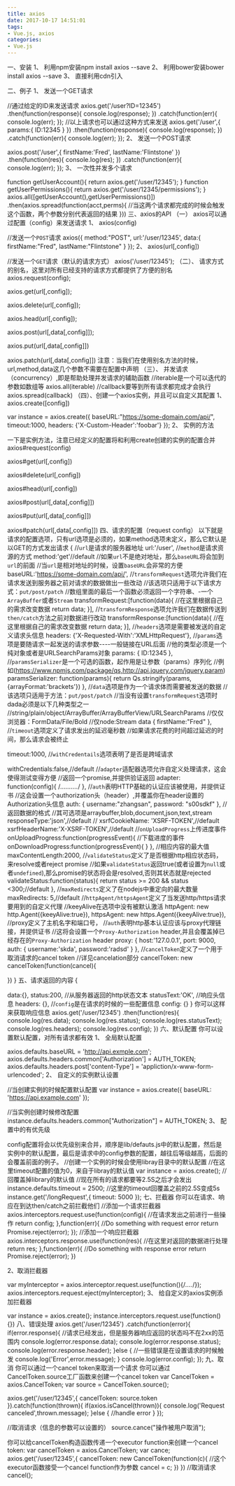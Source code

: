 ```yaml
---
title: axios
date: 2017-10-17 14:51:01
tags:
- Vue.js, axios
categories: 
- Vue.js
---
```


一、安装
1、 利用npm安装npm install axios --save
2、 利用bower安装bower install axios --save
3、 直接利用cdn引入<script src="https://unpkg.com/axios/dist/axios.min.js"></script>

二、例子
1、 发送一个GET请求

//通过给定的ID来发送请求
axios.get('/user?ID=12345')
  .then(function(response){
    console.log(response);
  })
  .catch(function(err){
    console.log(err);
  });
//以上请求也可以通过这种方式来发送
axios.get('/user',{
  params:{
    ID:12345
  }
})
.then(function(response){
  console.log(response);
})
.catch(function(err){
  console.log(err);
});
2、 发送一个POST请求

axios.post('/user',{
  firstName:'Fred',
  lastName:'Flintstone'
})
.then(function(res){
  console.log(res);
})
.catch(function(err){
  console.log(err);
});
3、 一次性并发多个请求

function getUserAccount(){
  return axios.get('/user/12345');
}
function getUserPermissions(){
  return axios.get('/user/12345/permissions');
}
axios.all([getUserAccount(),getUserPermissions()])
  .then(axios.spread(function(acct,perms){
    //当这两个请求都完成的时候会触发这个函数，两个参数分别代表返回的结果
  }))
三、axios的API
（一） axios可以通过配置（config）来发送请求
1、 axios(config)

//发送一个`POST`请求
axios({
    method:"POST",
    url:'/user/12345',
    data:{
        firstName:"Fred",
        lastName:"Flintstone"
    }
});
2、 axios(url[,config])

//发送一个`GET`请求（默认的请求方式）
axios('/user/12345');
（二）、 请求方式的别名，这里对所有已经支持的请求方式都提供了方便的别名
axios.request(config);

axios.get(url[,config]);

axios.delete(url[,config]);

axios.head(url[,config]);

axios.post(url[,data[,config]]);

axios.put(url[,data[,config]])

axios.patch(url[,data[,config]])
注意：当我们在使用别名方法的时候，url,method,data这几个参数不需要在配置中声明
（三）、 并发请求（concurrency）,即是帮助处理并发请求的辅助函数
//iterable是一个可以迭代的参数如数组等
axios.all(iterable)
//callback要等到所有请求都完成才会执行
axios.spread(callback)
（四）、创建一个axios实例，并且可以自定义其配置
1、 axios.create([config])

var instance = axios.create({
  baseURL:"https://some-domain.com/api/",
  timeout:1000,
  headers: {'X-Custom-Header':'foobar'}
});
2、 实例的方法

一下是实例方法，注意已经定义的配置将和利用create创建的实例的配置合并
axios#request(config)

axios#get(url[,config])

axios#delete(url[,config])

axios#head(url[,config])

axios#post(url[,data[,config]])

axios#put(url[,data[,config]])

axios#patch(url[,data[,config]])
四、请求的配置（request config）
以下就是请求的配置选项，只有url选项是必须的，如果method选项未定义，那么它默认是以GET的方式发出请求
{
  //`url`是请求的服务器地址
  url:'/user',
  //`method`是请求资源的方式
  method:'get'//default
  //如果`url`不是绝对地址，那么`baseURL`将会加到`url`的前面
  //当`url`是相对地址的时候，设置`baseURL`会非常的方便
  baseURL:'https://some-domain.com/api/',
  //`transformRequest`选项允许我们在请求发送到服务器之前对请求的数据做出一些改动
  //该选项只适用于以下请求方式：`put/post/patch`
  //数组里面的最后一个函数必须返回一个字符串、-一个`ArrayBuffer`或者`Stream`
  transformRequest:[function(data){
    //在这里根据自己的需求改变数据
    return data;
  }],
  //`transformResponse`选项允许我们在数据传送到`then/catch`方法之前对数据进行改动
  transformResponse:[function(data){
    //在这里根据自己的需求改变数据
    return data;
  }],
  //`headers`选项是需要被发送的自定义请求头信息
  headers: {'X-Requested-With':'XMLHttpRequest'},
  //`params`选项是要随请求一起发送的请求参数----一般链接在URL后面
  //他的类型必须是一个纯对象或者是URLSearchParams对象
  params: {
    ID:12345
  },
  //`paramsSerializer`是一个可选的函数，起作用是让参数（params）序列化
  //例如(https://www.npmjs.com/package/qs,http://api.jquery.com/jquery.param)
  paramsSerializer: function(params){
    return Qs.stringify(params,{arrayFormat:'brackets'})
  },
  //`data`选项是作为一个请求体而需要被发送的数据
  //该选项只适用于方法：`put/post/patch`
  //当没有设置`transformRequest`选项时dada必须是以下几种类型之一
  //string/plain/object/ArrayBuffer/ArrayBufferView/URLSearchParams
  //仅仅浏览器：FormData/File/Bold
  //仅node:Stream
  data {
    firstName:"Fred"
  },
  //`timeout`选项定义了请求发出的延迟毫秒数
  //如果请求花费的时间超过延迟的时间，那么请求会被终止

  timeout:1000,
  //`withCredentails`选项表明了是否是跨域请求
  
  withCredentials:false,//default
  //`adapter`适配器选项允许自定义处理请求，这会使得测试变得方便
  //返回一个promise,并提供验证返回
  adapter: function(config){
    /*..........*/
  },
  //`auth`表明HTTP基础的认证应该被使用，并提供证书
  //这会设置一个authorization头（header）,并覆盖你在header设置的Authorization头信息
  auth: {
    username:"zhangsan",
    password: "s00sdkf"
  },
  //返回数据的格式
  //其可选项是arraybuffer,blob,document,json,text,stream
  responseType:'json',//default
  //
  xsrfCookieName: 'XSRF-TOKEN',//default
  xsrfHeaderName:'X-XSRF-TOKEN',//default
  //`onUploadProgress`上传进度事件
  onUploadProgress:function(progressEvent){
    //下载进度的事件
onDownloadProgress:function(progressEvent){
}
  },
  //相应内容的最大值
  maxContentLength:2000,
  //`validateStatus`定义了是否根据http相应状态码，来resolve或者reject promise
  //如果`validateStatus`返回true(或者设置为`null`或者`undefined`),那么promise的状态将会是resolved,否则其状态就是rejected
  validateStatus:function(status){
    return status >= 200 && status <300;//default
  },
  //`maxRedirects`定义了在nodejs中重定向的最大数量
  maxRedirects: 5,//default
  //`httpAgent/httpsAgent`定义了当发送http/https请求要用到的自定义代理
  //keeyAlive在选项中没有被默认激活
  httpAgent: new http.Agent({keeyAlive:true}),
  httpsAgent: new https.Agent({keeyAlive:true}),
  //proxy定义了主机名字和端口号，
  //`auth`表明http基本认证应该与proxy代理链接，并提供证书
  //这将会设置一个`Proxy-Authorization` header,并且会覆盖掉已经存在的`Proxy-Authorization`  header
  proxy: {
    host:'127.0.0.1',
    port: 9000,
    auth: {
      username:'skda',
      password:'radsd'
    }
  },
  //`cancelToken`定义了一个用于取消请求的cancel token
  //详见cancelation部分
  cancelToken: new cancelToken(function(cancel){

  })
}
五、请求返回的内容
{

  data:{},
  status:200,
  //从服务器返回的http状态文本
  statusText:'OK',
  //响应头信息
  headers: {},
  //`config`是在请求的时候的一些配置信息
  config: {}
}
你可以这样来获取响应信息
axios.get('/user/12345')
  .then(function(res){
    console.log(res.data);
    console.log(res.status);
    console.log(res.statusText);
    console.log(res.headers);
    console.log(res.config);
  })
六、默认配置
你可以设置默认配置，对所有请求都有效
1、 全局默认配置

axios.defaults.baseURL = 'http://api.exmple.com';
axios.defaults.headers.common['Authorization'] = AUTH_TOKEN;
axios.defaults.headers.post['content-Type'] = 'appliction/x-www-form-urlencoded';
2、 自定义的实例默认设置

//当创建实例的时候配置默认配置
var instance = axios.create({
    baseURL: 'https://api.example.com'
});

//当实例创建时候修改配置
instance.defaults.headers.common["Authorization"] = AUTH_TOKEN;
3、 配置中的有优先级

config配置将会以优先级别来合并，顺序是lib/defauts.js中的默认配置，然后是实例中的默认配置，最后是请求中的config参数的配置，越往后等级越高，后面的会覆盖前面的例子。
//创建一个实例的时候会使用libray目录中的默认配置
//在这里timeout配置的值为0，来自于libray的默认值
var instance = axios.create();
//回覆盖掉library的默认值
//现在所有的请求都要等2.5S之后才会发出
instance.defaults.timeout = 2500;
//这里的timeout回覆盖之前的2.5S变成5s
instance.get('/longRequest',{
  timeout: 5000
});
七、拦截器
你可以在请求、响应在到达then/catch之前拦截他们
//添加一个请求拦截器
axios.interceptors.request.use(function(config){
  //在请求发出之前进行一些操作
  return config;
},function(err){
  //Do something with request error
  return Promise.reject(error);
});
//添加一个响应拦截器
axios.interceptors.response.use(function(res){
  //在这里对返回的数据进行处理
  return res;
},function(err){
  //Do something with response error
  return Promise.reject(error);
})


2、取消拦截器

var myInterceptor = axios.interceptor.request.use(function(){/*....*/});
axios.interceptors.request.eject(myInterceptor);
3、 给自定义的axios实例添加拦截器

var instance = axios.create();
instance.interceptors.request.use(function(){})
八、错误处理
axios.get('/user/12345')
  .catch(function(error){
    if(error.response){
      //请求已经发出，但是服务器响应返回的状态吗不在2xx的范围内
      console.log(error.response.data);
      console.log(error.response.status);
      console.log(error.response.header);
    }else {
      //一些错误是在设置请求的时候触发
      console.log('Error',error.message);
    }
    console.log(error.config);
  });
九、取消
你可以通过一个cancel token来取消一个请求
你可以通过CancelToken.source工厂函数来创建一个cancel token
var CancelToken = axios.CancelToken;
var source = CancelToken.source();

axios.get('/user/12345',{
  cancelToken: source.token
}).catch(function(thrown){
  if(axios.isCancel(thrown)){
    console.log('Request canceled',thrown.message);
  }else {
    //handle error
  }
});

//取消请求（信息的参数可以设置的）
source.cance("操作被用户取消");

你可以给cancelToken构造函数传递一个executor function来创建一个cancel token:
var cancelToken = axios.CancelToken;
var cance;
axios.get('/user/12345',{
  cancelToken: new CancelToken(function(c){
    //这个executor函数接受一个cancel function作为参数
    cancel = c;
  })
})
//取消请求
cancel();